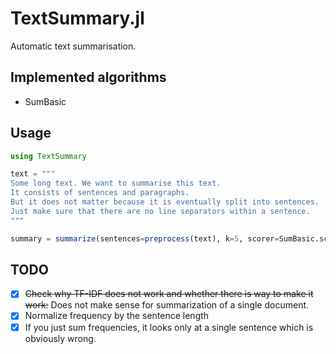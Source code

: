 # TextSummary.jl
Automatic text summarisation.

## Implemented algorithms

- SumBasic

## Usage
```julia
using TextSummary

text = """
Some long text. We want to summarise this text.
It consists of sentences and paragraphs.
But it does not matter because it is eventually split into sentences.
Just make sure that there are no line separators within a sentence.
"""

summary = summarize(sentences=preprocess(text), k=5, scorer=SumBasic.score)
```

## TODO

- [X] ~~Check why TF-IDF does not work and whether there is way to make it work:~~ Does not make sense for summarization of a single document.
- [X] Normalize frequency by the sentence length
- [X] If you just sum frequencies, it looks only at a single sentence which is obviously wrong.
